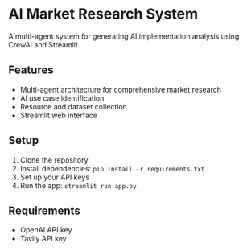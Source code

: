 # AI Market Research System

A multi-agent system for generating AI implementation analysis using CrewAI and Streamlit.

## Features
- Multi-agent architecture for comprehensive market research
- AI use case identification
- Resource and dataset collection
- Streamlit web interface

## Setup
1. Clone the repository
2. Install dependencies: `pip install -r requirements.txt`
3. Set up your API keys
4. Run the app: `streamlit run app.py`

## Requirements
- OpenAI API key
- Tavily API key